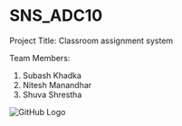 # SNS_ADC10

Project Title: Classroom assignment system

Team Members:
1. Subash Khadka
2. Nitesh Manandhar
3. Shuva Shrestha

![GitHub Logo](SNS_Classroom\media\1504150325125.jpg)